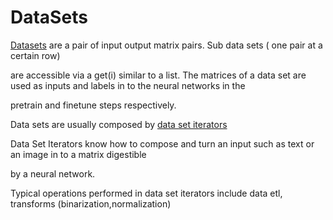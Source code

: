 DataSets
====================================


[Datasets](../com/ccc/deeplearning/datasets/DataSet.html) are a pair of input output matrix pairs. Sub data sets ( one pair at a certain row)

are accessible via a get(i) similar to a list. The matrices of a data set are used as inputs and labels in to the neural networks in the

pretrain and finetune steps respectively.

Data sets are usually composed by [data set iterators](../com/ccc/deeplearning/datasets/iterator/DataSetIterator.html)

Data Set Iterators know how to compose and turn an input such as text or an image in to a matrix digestible

by a neural network.

Typical operations performed in data set iterators include data etl, transforms (binarization,normalization)
